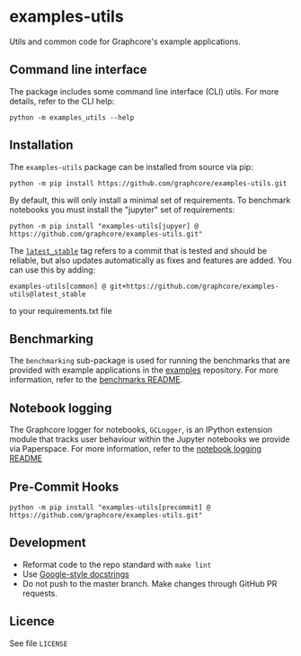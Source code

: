 # examples-utils
Utils and common code for Graphcore's example applications.

## Command line interface

The package includes some command line interface (CLI) utils. For more details, refer to the CLI help:

```console
python -m examples_utils --help
```

## Installation

The `examples-utils` package can be installed from source via pip:

```console
python -m pip install https://github.com/graphcore/examples-utils.git
```

By default, this will only install a minimal set of requirements. To benchmark notebooks you must
install the "jupyter" set of requirements:

```console
python -m pip install "examples-utils[jupyer] @ https://github.com/graphcore/examples-utils.git"
```

The [`latest_stable`](https://github.com/graphcore/examples-utils/releases/tag/latest_stable) tag refers to a commit that is tested and should be reliable, but also updates automatically as fixes and features are added. You can use this by adding: 

```console
examples-utils[common] @ git+https://github.com/graphcore/examples-utils@latest_stable
```
to your requirements.txt file

## Benchmarking

The `benchmarking` sub-package is used for running the benchmarks that are provided with example applications in the [examples](https://github.com/graphcore/examples) repository. For more information, refer to the [benchmarks README](https://github.com/graphcore/examples-utils/blob/master/examples_utils/benchmarks/README.md).

## Notebook logging

The Graphcore logger for notebooks, `GCLogger`, is an IPython extension module that tracks user behaviour within the Jupyter notebooks we provide via Paperspace. For more information, refer to the [notebook logging README](https://github.com/graphcore/examples-utils/blob/master/examples_utils/notebook_logging/README.md)

## Pre-Commit Hooks

```console
python -m pip install "examples-utils[precommit] @ https://github.com/graphcore/examples-utils.git"
```

## Development

* Reformat code to the repo standard with `make lint`
* Use [Google-style docstrings](https://sphinxcontrib-napoleon.readthedocs.io/en/latest/example_google.html)
* Do not push to the master branch. Make changes through GitHub PR requests.

## Licence

See file `LICENSE`
